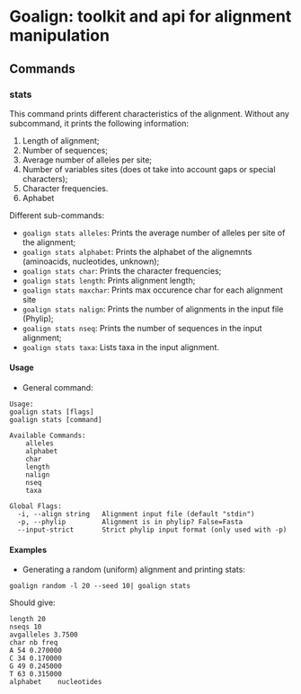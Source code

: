 # Goalign: toolkit and api for alignment manipulation

## Commands

### stats
This command prints different characteristics of the alignment.
Without any subcommand, it prints the following information:
1. Length of alignment;
2. Number of sequences;
3. Average number of alleles per site;
4. Number of variables sites (does ot take into account gaps or special characters);
5. Character frequencies.
6. Aphabet

Different sub-commands:
* `goalign stats alleles`: Prints the average number of alleles per site of the alignment;
* `goalign stats alphabet`: Prints the alphabet of the alignemnts (aminoacids, nucleotides, unknown);
* `goalign stats char`: Prints the character frequencies;
* `goalign stats length`: Prints alignment length;
* `goalign stats maxchar`: Prints max occurence char for each alignment site
* `goalign stats nalign`: Prints the number of alignments in the input file (Phylip);
* `goalign stats nseq`: Prints the number of sequences in the input alignment;
* `goalign stats taxa`: Lists taxa in the input alignment.

#### Usage
* General command:
```
Usage:
goalign stats [flags]
goalign stats [command]
  
Available Commands:
	alleles
	alphabet
	char
	length
	nalign
	nseq
	taxa
			  
Global Flags:
  -i, --align string   Alignment input file (default "stdin")
  -p, --phylip         Alignment is in phylip? False=Fasta
  --input-strict       Strict phylip input format (only used with -p)
```

#### Examples
* Generating a random (uniform) alignment and printing stats:
```
goalign random -l 20 --seed 10| goalign stats
```

Should give:
```
length 20
nseqs 10
avgalleles 3.7500
char nb freq
A 54 0.270000
C 34 0.170000
G 49 0.245000
T 63 0.315000
alphabet	nucleotides
```
